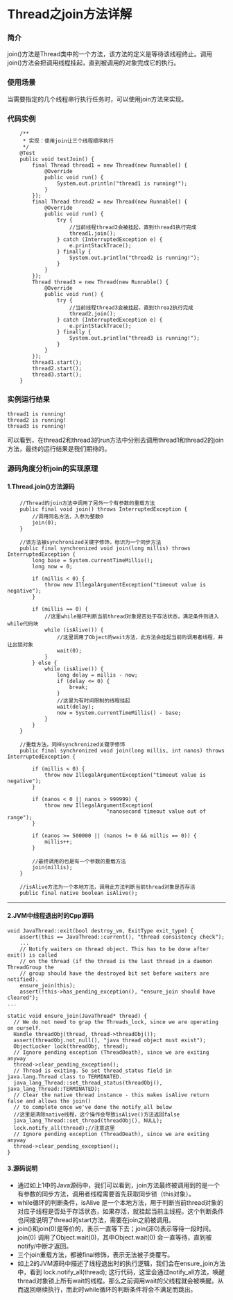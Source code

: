 # Thread之join方法详解  

### 简介
join()方法是Thread类中的一个方法，该方法的定义是等待该线程终止。调用join()方法会把调用线程挂起，直到被调用的对象完成它的执行。

### 使用场景
当需要指定的几个线程串行执行任务时，可以使用join方法来实现。

### 代码实例
```
    /**
     * 实现：使用join让三个线程顺序执行
     */
    @Test
    public void testJoin() {
        final Thread thread1 = new Thread(new Runnable() {
            @Override
            public void run() {
                System.out.println("thread1 is running!");
            }
        });
        final Thread thread2 = new Thread(new Runnable() {
            @Override
            public void run() {
                try {
                    //当前线程thread2会被挂起，直到thread1执行完成
                    thread1.join();
                } catch (InterruptedException e) {
                    e.printStackTrace();
                } finally {
                    System.out.println("thread2 is running!");
                }
            }
        });
        Thread thread3 = new Thread(new Runnable() {
            @Override
            public void run() {
                try {
                    //当前线程thread3会被挂起，直到threa2执行完成
                    thread2.join();
                } catch (InterruptedException e) {
                    e.printStackTrace();
                } finally {
                    System.out.println("thread3 is running!");
                }
            }
        });
        thread1.start();
        thread2.start();
        thread3.start();
    }
```
### 实例运行结果
```
thread1 is running!
thread2 is running!
thread3 is running!
```
可以看到，在thread2和thread3的run方法中分别去调用thread1和thread2的join方法，最终的运行结果是我们期待的。

### 源码角度分析join的实现原理

#### 1.Thread.join()方法源码

```
    //Thread的join方法中调用了另外一个有参数的重载方法
    public final void join() throws InterruptedException {
        //调用同名方法，入参为整数0
        join(0);
    }
```

```    
    //该方法被synchronized关键字修饰，标识为一个同步方法
    public final synchronized void join(long millis) throws InterruptedException {
        long base = System.currentTimeMillis();
        long now = 0;

        if (millis < 0) {
            throw new IllegalArgumentException("timeout value is negative");
        }

        if (millis == 0) {
            //这里while循环判断当前thread对象是否处于存活状态，满足条件则进入while代码块
            while (isAlive()) {
                //这里调用了Object的wait方法，此方法会挂起当前的调用者线程，并让出锁对象
                wait(0);
            }
        } else {
            while (isAlive()) {
                long delay = millis - now;
                if (delay <= 0) {
                    break;
                }
                //这里为有时间限制的线程挂起
                wait(delay);
                now = System.currentTimeMillis() - base;
            }
        }
    }
```
```
    //重载方法，同样synchronized关键字修饰
    public final synchronized void join(long millis, int nanos) throws InterruptedException {

        if (millis < 0) {
            throw new IllegalArgumentException("timeout value is negative");
        }

        if (nanos < 0 || nanos > 999999) {
            throw new IllegalArgumentException(
                                "nanosecond timeout value out of range");
        }

        if (nanos >= 500000 || (nanos != 0 && millis == 0)) {
            millis++;
        }

        //最终调用的也是有一个参数的重载方法
        join(millis);
    }
```

```
    //isAlive方法为一个本地方法，调用此方法判断当前thread对象是否存活
    public final native boolean isAlive();
```
---
#### 2.JVM中线程退出时的Cpp源码
```
void JavaThread::exit(bool destroy_vm, ExitType exit_type) {
    assert(this == JavaThread::current(), "thread consistency check");
    ...
    // Notify waiters on thread object. This has to be done after exit() is called
    // on the thread (if the thread is the last thread in a daemon ThreadGroup the
    // group should have the destroyed bit set before waiters are notified).
    ensure_join(this);
    assert(!this->has_pending_exception(), "ensure_join should have cleared");
...
```
```
static void ensure_join(JavaThread* thread) {
  // We do not need to grap the Threads_lock, since we are operating on ourself.
  Handle threadObj(thread, thread->threadObj());
  assert(threadObj.not_null(), "java thread object must exist");
  ObjectLocker lock(threadObj, thread);
  // Ignore pending exception (ThreadDeath), since we are exiting anyway
  thread->clear_pending_exception();
  // Thread is exiting. So set thread_status field in  java.lang.Thread class to TERMINATED.
  java_lang_Thread::set_thread_status(threadObj(), java_lang_Thread::TERMINATED);
  // Clear the native thread instance - this makes isAlive return false and allows the join()
  // to complete once we've done the notify_all below
  //这里是清除native线程，这个操作会导致isAlive()方法返回false
  java_lang_Thread::set_thread(threadObj(), NULL);
  lock.notify_all(thread);//注意这里
  // Ignore pending exception (ThreadDeath), since we are exiting anyway
  thread->clear_pending_exception();
}
```

#### 3.源码说明
- 通过如上1中的Java源码中，我们可以看到，join方法最终被调用到的是一个有参数的同步方法，调用者线程需要首先获取同步锁（this对象）。
- while循环的判断条件，isAlive 是一个本地方法，用于判断当前thread对象的对应子线程是否处于存活状态，如果存活，就挂起当前主线程。这个判断条件也间接说明了thread的start方法，需要在join之前被调用。
- join()和join(0)是等价的，表示一直等下去；join(非0)表示等待一段时间。 join(0) 调用了Object.wait(0)，其中Object.wait(0) 会一直等待，直到被notify/中断才返回。
- 三个join重载方法，都被final修饰，表示无法被子类覆写。
- 如上2的JVM源码中描述了线程退出时的执行逻辑，我们会在ensure_join方法中，看到 lock.notify_all(thread); 这行代码，这里会通过notify_all方法，唤醒thread对象锁上所有wait的线程。那么之前调用wait的父线程就会被唤醒。从而返回继续执行，而此时while循环的判断条件将会不满足而跳出。